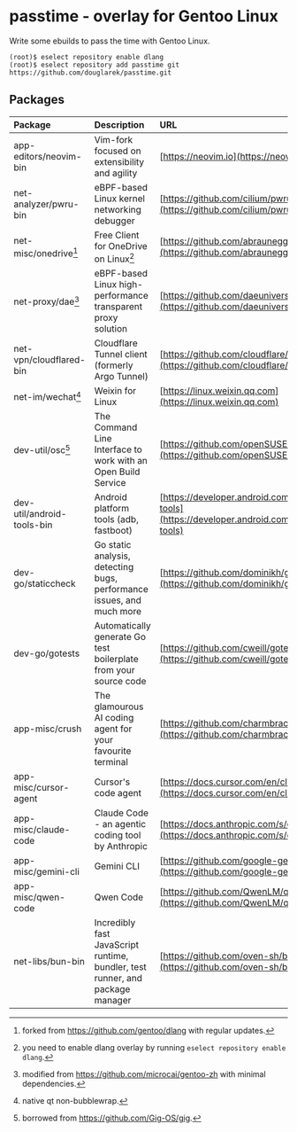 passtime - overlay for Gentoo Linux
==================================

Write some ebuilds to pass the time with Gentoo Linux.

```
(root)$ eselect repository enable dlang
(root)$ eselect repository add passtime git https://github.com/douglarek/passtime.git
```

## Packages<a name="packages"></a>

| Package                      | Description                                                                           | URL                                                                                                                           |
| :--------------------------- | :-------------------------------------------------------------------------------------| :-----------------------------------------------------------------------------------------------------------------------------|
| app-editors/neovim-bin       | Vim-fork focused on extensibility and agility                                         | [https://neovim.io](https://neovim.io)                                                                                        |
| net-analyzer/pwru-bin        | eBPF-based Linux kernel networking debugger                                           | [https://github.com/cilium/pwru](https://github.com/cilium/pwru)                                                              |
| net-misc/onedrive[^1]        | Free Client for OneDrive on Linux[^2]                                                 | [https://github.com/abraunegg/onedrive](https://github.com/abraunegg/onedrive)                                                |
| net-proxy/dae[^3]            | eBPF-based Linux high-performance transparent proxy solution                          | [https://github.com/daeuniverse/dae](https://github.com/daeuniverse/dae)                                                      |
| net-vpn/cloudflared-bin      | Cloudflare Tunnel client (formerly Argo Tunnel)                                       | [https://github.com/cloudflare/cloudflared](https://github.com/cloudflare/cloudflared)                                        |
| net-im/wechat[^5]            | Weixin for Linux                                                                      | [https://linux.weixin.qq.com](https://linux.weixin.qq.com)                                                                    |
| dev-util/osc[^7]             | The Command Line Interface to work with an Open Build Service                         | [https://github.com/openSUSE/osc](https://github.com/openSUSE/osc)                                                            |
| dev-util/android-tools-bin   | Android platform tools (adb, fastboot)                                                | [https://developer.android.com/tools/releases/platform-tools](https://developer.android.com/tools/releases/platform-tools)    |
| dev-go/staticcheck           | Go static analysis, detecting bugs, performance issues, and much more                 | [https://github.com/dominikh/go-tools](https://github.com/dominikh/go-tools)                                                  |
| dev-go/gotests               | Automatically generate Go test boilerplate from your source code                      | [https://github.com/cweill/gotests](https://github.com/cweill/gotests)                                                        |
| app-misc/crush               | The glamourous AI coding agent for your favourite terminal                            | [https://github.com/charmbracelet/crush](https://github.com/charmbracelet/crush)                                              |
| app-misc/cursor-agent        | Cursor's code agent                                                                   | [https://docs.cursor.com/en/cli](https://docs.cursor.com/en/cli)                                                              |
| app-misc/claude-code         | Claude Code - an agentic coding tool by Anthropic                                     | [https://docs.anthropic.com/s/claude-code](https://docs.anthropic.com/s/claude-code)                                          |
| app-misc/gemini-cli          | Gemini CLI                                                                            | [https://github.com/google-gemini/gemini-cli](https://github.com/google-gemini/gemini-cli)                                    |
| app-misc/qwen-code           | Qwen Code                                                                             | [https://github.com/QwenLM/qwen-code](https://github.com/QwenLM/qwen-code)                                                    |
| net-libs/bun-bin             | Incredibly fast JavaScript runtime, bundler, test runner, and package manager         | [https://github.com/oven-sh/bun](https://github.com/oven-sh/bun)                                                              |

[^1]: forked from https://github.com/gentoo/dlang with regular updates.
[^2]: you need to enable dlang overlay by running `eselect repository enable dlang`.
[^3]: modified from https://github.com/microcai/gentoo-zh with minimal dependencies.
[^4]: borrowed from https://github.com/gentoo/guru.
[^5]: native qt non-bubblewrap.
[^7]: borrowed from https://github.com/Gig-OS/gig.
[^8]: borrowed from https://github.com/gentoo/guru. You need to enable guru overlay to use it.

